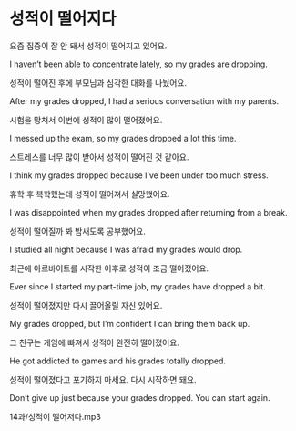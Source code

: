 # 성적이 떨어지다
요즘 집중이 잘 안 돼서 성적이 떨어지고 있어요.

I haven’t been able to concentrate lately, so my grades are dropping.


성적이 떨어진 후에 부모님과 심각한 대화를 나눴어요.

After my grades dropped, I had a serious conversation with my parents.


시험을 망쳐서 이번에 성적이 많이 떨어졌어요.

I messed up the exam, so my grades dropped a lot this time.


스트레스를 너무 많이 받아서 성적이 떨어진 것 같아요.

I think my grades dropped because I’ve been under too much stress.


휴학 후 복학했는데 성적이 떨어져서 실망했어요.

I was disappointed when my grades dropped after returning from a break.


성적이 떨어질까 봐 밤새도록 공부했어요.

I studied all night because I was afraid my grades would drop.


최근에 아르바이트를 시작한 이후로 성적이 조금 떨어졌어요.

Ever since I started my part-time job, my grades have dropped a bit.


성적이 떨어졌지만 다시 끌어올릴 자신 있어요.

My grades dropped, but I’m confident I can bring them back up.


그 친구는 게임에 빠져서 성적이 완전히 떨어졌어요.

He got addicted to games and his grades totally dropped.


성적이 떨어졌다고 포기하지 마세요. 다시 시작하면 돼요.

Don’t give up just because your grades dropped. You can start again.


14과/성적이 떨어저다.mp3
